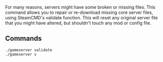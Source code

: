 For many reasons, servers might have some broken or missing files. This command allows you to repair or re-download missing core server files, using SteamCMD's validate function. This will reset any original server file that you might have altered, but shouldn't touch any mod or config file.

## Commands

`./gameserver validate`  
`./gameserver v`